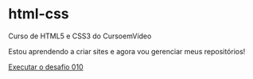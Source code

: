 # html-css
 Curso de HTML5 e CSS3 do CursoemVídeo

 Estou aprendendo a criar sites e agora vou gerenciar meus repositórios!

 <a href="https://jaderds.github.io/html-css/desafios/d010/android.html" target= "_blank">Executar o desafio 010 </a>